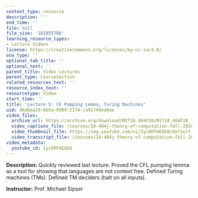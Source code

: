 ```yaml
---
content_type: resource
description: ''
end_time: ''
file: null
file_size: '165855786'
learning_resource_types:
- Lecture Videos
license: https://creativecommons.org/licenses/by-nc-sa/4.0/
ocw_type: ''
optional_tab_title: ''
optional_text: ''
parent_title: Video Lectures
parent_type: CourseSection
related_resources_text: ''
resource_index_text: ''
resourcetype: Video
start_time: ''
title: 'Lecture 5: CF Pumping Lemma, Turing Machines'
uid: d6d8aa19-6b5a-0989-2174-ca91749ea0ae
video_files:
  archive_url: https://archive.org/download/MIT18.404F20/MIT18_404F20_lec05_300k.mp4
  video_captions_file: /courses/18-404j-theory-of-computation-fall-2020/9c54d4ad273b5c0281174d1948053324_IycOPFmEQk8.vtt
  video_thumbnail_file: https://img.youtube.com/vi/IycOPFmEQk8/default.jpg
  video_transcript_file: /courses/18-404j-theory-of-computation-fall-2020/12409362e93748137502be876e72f9b3_IycOPFmEQk8.pdf
video_metadata:
  youtube_id: IycOPFmEQk8
---
```


**Description:** Quickly reviewed last lecture. Proved the CFL pumping lemma as a tool for showing that languages are not context free. Defined Turing machines (TMs). Defined TM deciders (halt on all inputs).

**Instructor:** Prof. Michael Sipser

